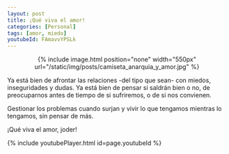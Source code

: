 ```yaml
---
layout: post
title: ¡Qué viva el amor!
categories: [Personal]
tags: [amor, miedo]
youtubeId: FAmavvYPSLk
---
```


<center>
{% include image.html position="none" width="550px" url="/static/img/posts/camiseta_anarquia_y_amor.jpg" %}
</center>

Ya está bien de afrontar las relaciones -del tipo que sean- con miedos, inseguridades y dudas. Ya está bien de pensar si saldrán bien o no, de preocuparnos antes de tiempo de si sufriremos, o de si nos convienen.

Gestionar los problemas cuando surjan y vivir lo que tengamos mientras lo tengamos, sin pensar de más.

¡Qué viva el amor, joder!

{% include youtubePlayer.html id=page.youtubeId %}
